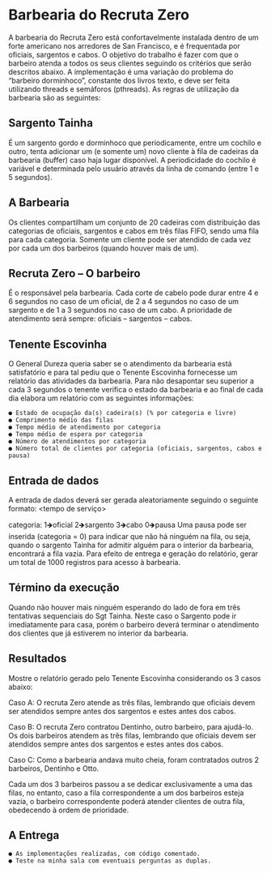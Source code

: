 
# Barbearia do Recruta Zero
A barbearia do Recruta Zero está confortavelmente instalada dentro de um forte americano nos
arredores de San Francisco, e é frequentada por oficiais, sargentos e cabos. O objetivo do trabalho é fazer com que o barbeiro atenda a todos os seus clientes seguindo os critérios que serão descritos abaixo. A implementação é uma variação do problema do “barbeiro dorminhoco”, constante dos livros texto, e deve ser feita utilizando threads e semáforos (pthreads). As regras de utilização da barbearia são as seguintes:

## Sargento Tainha
É um sargento gordo e dorminhoco que periodicamente, entre um cochilo e outro, tenta adicionar um (e somente um) novo cliente à fila de cadeiras da barbearia (buffer) caso haja lugar disponível. A periodicidade do cochilo é variável e determinada pelo usuário através da linha de comando (entre 1 e 5 segundos).

## A Barbearia
Os clientes compartilham um conjunto de 20 cadeiras com distribuição das categorias de oficiais, sargentos e cabos em três filas FIFO, sendo uma fila para cada categoria. Somente um cliente pode ser atendido de cada vez por cada um dos barbeiros (quando houver mais de um).

## Recruta Zero – O barbeiro
É o responsável pela barbearia. Cada corte de cabelo pode durar entre 4 e 6 segundos no caso de um oficial, de 2 a 4 segundos no caso de um sargento e de 1 a 3 segundos no caso de um cabo. A prioridade de atendimento será sempre: oficiais – sargentos – cabos.

## Tenente Escovinha

O General Dureza queria saber se o atendimento da barbearia está satisfatório e para tal pediu que o Tenente Escovinha fornecesse um relatório das atividades da barbearia. Para não desapontar seu superior a cada 3 segundos o tenente verifica o estado da barbearia e ao final de cada dia elabora um relatório com as seguintes informações:

    ● Estado de ocupação da(s) cadeira(s) (% por categoria e livre)
    ● Comprimento médio das filas
    ● Tempo médio de atendimento por categoria
    ● Tempo médio de espera por categoria
    ● Número de atendimentos por categoria
    ● Número total de clientes por categoria (oficiais, sargentos, cabos e pausa)

## Entrada de dados
A entrada de dados deverá ser gerada aleatoriamente seguindo o seguinte formato:
<categoria><tempo de serviço>

categoria:
 1🡺oficial 
 2🡺sargento 
 3🡺cabo
 0🡺pausa
Uma pausa pode ser inserida (categoria = 0) para indicar que não há ninguém na fila, ou seja, quando o sargento Tainha for admitir alguém para o interior da barbearia, encontrará a fila vazia. Para efeito de entrega e geração do relatório, gerar um total de 1000 registros para acesso à barbearia.

## Término da execução
Quando não houver mais ninguém esperando do lado de fora em três tentativas sequenciais do Sgt
Tainha. Neste caso o Sargento pode ir imediatamente para casa, porém o barbeiro deverá terminar o atendimento dos clientes que já estiverem no interior da barbearia.

## Resultados

Mostre o relatório gerado pelo Tenente Escovinha considerando os 3 casos abaixo:

Caso A: O recruta Zero atende as três filas, lembrando que oficiais devem ser atendidos sempre antes dos sargentos e estes antes dos cabos.

Caso B: O recruta Zero contratou Dentinho, outro barbeiro, para ajudá-lo. Os dois barbeiros atendem as três filas, lembrando que oficiais devem ser atendidos sempre antes dos sargentos e estes antes dos
cabos.

Caso C: Como a barbearia andava muito cheia, foram contratados outros 2 barbeiros, Dentinho e Otto.

Cada um dos 3 barbeiros passou a se dedicar exclusivamente a uma das filas, no entanto, caso a fila correspondente a um dos barbeiros esteja vazia, o barbeiro correspondente poderá atender clientes de outra fila, obedecendo à ordem de prioridade.

## A Entrega
    ● As implementações realizadas, com código comentado.
    ● Teste na minha sala com eventuais perguntas as duplas.